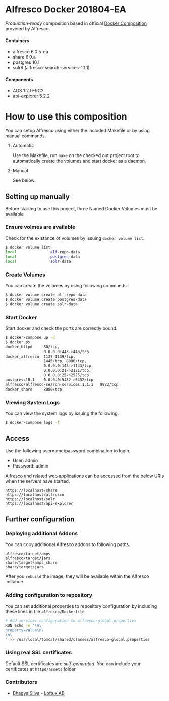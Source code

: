 # Alfresco Docker 201804-EA

*Production-ready* composition based in official [Docker Composition](https://github.com/Alfresco/acs-community-deployment/tree/master/docker-compose) provided by Alfresco.

#### Containers

* alfresco 6.0.5-ea 
* share 6.0.a
* postgres 10.1
* solr6 (alfresco-search-services-1.1.1)

#### Components

* AOS 1.2.0-RC2
* api-explorer 5.2.2

# How to use this composition

You can setup Alfresco using either the included Makefile or by using manual commands.

1. Automatic

    Use the Makefile, run `make` on the checked out project root to automatically create the volumes and start docker as a daemon.

2. Manual
	
	See below.
	
## Setting up manually	


Before starting to use this project, three Named Docker Volumes must be available

### Ensure volmes are available

Check for the existance of volumes by issuing `docker volume list`.

```bash
$ docker volume list
local               alf-repo-data
local               postgres-data
local               solr-data
```

### Create Volumes

You can create the volumes by using following commands:

```bash
$ docker volume create alf-repo-data
$ docker volume create postgres-data
$ docker volume create solr-data
```

### Start Docker

Start docker and check the ports are correctly bound.

```bash
$ docker-compose up -d
$ docker ps
docker_httpd     80/tcp, 
                 0.0.0.0:443->443/tcp
docker_alfresco  1137-1139/tcp, 
                 1445/tcp, 8080/tcp, 
                 0.0.0.0:143->1143/tcp, 
                 0.0.0.0:21->2121/tcp, 
                 0.0.0.0:25->2525/tcp
postgres:10.1    0.0.0.0:5432->5432/tcp
alfresco/alfresco-search-services:1.1.1   8983/tcp
docker_share     8080/tcp
```

### Viewing System Logs

You can view the system logs by issuing the following.

```bash
$ docker-compose logs -f
```

## Access

Use the following username/password combination to login.

 - User: admin
 - Password: admin

Alfresco and related web applications can be accessed from the below URIs when the servers have started.

```
https://localhost/share
https://localhost/alfresco
https://localhost/solr
https://localhost/api-explorer
```

## Further configuration

### Deploying additional Addons

You can copy additional Alfresco addons to following paths.

```
alfresco/target/amps
alfresco/target/jars
share/target/amps_share
share/target/jars
```

After you `rebuild` the image, they will be available within the Alfresco instance.

### Adding configuration to repository

You can set additional properties to repository configuration by including these lines in file `alfresco/Dockerfile`

```bash
# Add services configuration to alfresco-global.properties
RUN echo -e '\n\
property=value\n\
\n\
' >> /usr/local/tomcat/shared/classes/alfresco-global.properties
```

### Using real SSL certificates

Default SSL certificates are *self-generated*. You can include your certificates at `httpd/assets` folder


### Contributors
- [Bhagya Silva](http://about.me/bhagyas) - [Loftux AB](http://loftux.com?ref=githubx)